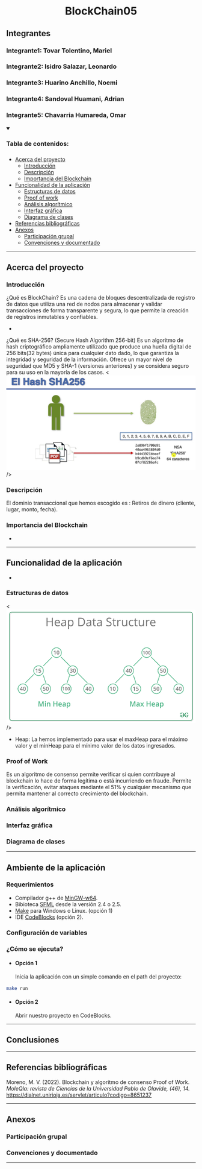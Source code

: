 <h1 align="center">BlockChain05</h1>

## Integrantes
### Integrante1: Tovar Tolentino, Mariel
### Integrante2: Isidro Salazar, Leonardo
### Integrante3: Huarino Anchillo, Noemi
### Integrante4: Sandoval Huamani, Adrian
### Integrante5: Chavarria Humareda, Omar

<a name="readme-top"></a>
<details open>
  <summary><h3>Tabla de contenidos:<h3></summary>
  <ul>
    <li><a href="#acerca-del-proyecto">
      Acerca del proyecto
      <ul>
        <li><a href="#introducción">Introducción</a></li>
        <li><a href="#descripción">Descripción</a></li>
        <li><a href="#importancia-del-blockchain">Importancia del Blockchain</a></li>
      </ul>
    </a></li>
    <li><a href="#funcionalidad-de-la-aplicación">
      Funcionalidad de la aplicación
      <ul>
        <li><a href="#estructuras-de-datos">Estructuras de datos</a></li>
        <li><a href="#proof-of-work">Proof of work</a></li>
        <li><a href="#análisis-algorítmico">Análisis algorítmico</a></li>
        <li><a href="#interfaz-gráfica">Interfaz gráfica</a></li>
        <li><a href="#diagrama-de-clases">Diagrama de clases</a></li>
      </ul>
    </a></li>
    <li><a href="#referencias-bibliográficas">Referencias bibliográficas</a></li>
    <li><a href="#anexos">
      Anexos
    <ul>
        <li><a href="#participación-grupal">Participación grupal</a></li>
        <li><a href="#convenciones-y-documentado">Convenciones y documentado</a></li>
      </ul>
    </a></li>
  </ul>
</details>

<hr>

## Acerca del proyecto

### Introducción
¿Qué es BlockChain?
Es una cadena de bloques descentralizada de registro de datos que utiliza una red de nodos para almacenar y validar transacciones de forma transparente y segura, lo que permite la creación de registros inmutables y confiables.

-

¿Qué es SHA-256? (Secure Hash Algorithm 256-bit)
Es un algoritmo de hash criptográfico ampliamente utilizado que produce una huella digital de 256 bits(32 bytes) única para cualquier dato dado, lo que garantiza la integridad y seguridad de la información. Ofrece un mayor nivel de seguridad que MD5 y SHA-1 (versiones anteriores) y se considera seguro para su uso en la mayoría de los casos.
<![](utils/SHA-256.png)/>

### Descripción
El dominio transaccional que hemos escogido es : Retiros de dinero (cliente, lugar, monto, fecha). 

### Importancia del Blockchain
-

<hr>

## Funcionalidad de la aplicación
-

### Estructuras de datos

<![](utils/Heap_min_max.png)/>

- Heap:
La hemos implementado para usar el maxHeap para el máximo valor y el minHeap para el mínimo valor de los datos ingresados.

### Proof of Work
Es un algoritmo de consenso permite verificar si quien contribuye al blockchain lo hace de forma legítima o está incurriendo en fraude. Permite la verificación, evitar ataques mediante el 51% y cualquier mecanismo que permita mantener al correcto crecimiento del blockchain.

### Análisis algorítmico

### Interfaz gráfica

### Diagrama de clases

<hr>

## Ambiente de la aplicación

### Requerimientos

- Compilador g++ de [MinGW-w64](https://www.mingw-w64.org/downloads/).
- Bibioteca [SFML](https://www.sfml-dev.org/download/sfml/2.5.1/) desde la versión 2.4 o 2.5.
- [Make](https://gnuwin32.sourceforge.net/packages/make.htm) para Windows o Linux. (opción 1)
- IDE [CodeBlocks](https://www.codeblocks.org/downloads/) (opción 2).
 
### Configuración de variables

### ¿Cómo se ejecuta?

- #### Opción 1
  
  Inicia la aplicación con un simple comando en el path del proyecto: 

```bash
make run
```

- #### Opción 2

  Abrir nuestro proyecto en CodeBlocks.

<hr>

## Conclusiones

<hr>

## Referencias bibliográficas

Moreno, M. V. (2022). Blockchain y algoritmo de consenso Proof of Work. *MoleQla: revista de Ciencias de la Universidad Pablo de Olavide, (46), 14.* https://dialnet.unirioja.es/servlet/articulo?codigo=8651237

<hr>

## Anexos

### Participación grupal

### Convenciones y documentado

<hr>